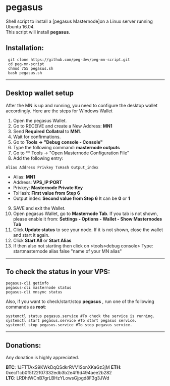 # pegasus
Shell script to install a [pegasus Masternode]on a Linux server running Ubuntu 16.04.  
This script will install **pegasus**.

## Installation:
```
 git clone https://github.com/peg-dev/peg-mn-script.git
 cd peg-mn-script
 chmod 755 pegasus.sh
 bash pegasus.sh
```
***

## Desktop wallet setup

After the MN is up and running, you need to configure the desktop wallet accordingly. Here are the steps for Windows Wallet
1. Open the pegasus Wallet.
2. Go to RECEIVE and create a New Address: **MN1**
3. Send **Required** **Collatral** to **MN1**.
4. Wait for confirmations.
5. Go to **Tools -> "Debug console - Console"**
6. Type the following command: **masternode outputs**
7. Go to  ** Tools -> "Open Masternode Configuration File"
8. Add the following entry:
```
Alias Address Privkey TxHash Output_index
```
* Alias: **MN1**
* Address: **VPS_IP:PORT**
* Privkey: **Masternode Private Key**
* TxHash: **First value from Step 6** 
* Output index:  **Second value from Step 6** It can be **0** or **1**
9. SAVE and exit the Wallet.
10. Open pegasus Wallet, go to **Masternode Tab**. If you tab is not shown, please enable it from: **Settings - Options - Wallet - Show Masternodes Tab**
11. Click **Update status** to see your node. If it is not shown, close the wallet and start it again.
10. Click **Start All** or **Start Alias**
11. If then also not starting then click on >tools>debug console> Type: startmasternode alias false "name of your MN alias"

***

## To check the status in your VPS:
```
pegasus-cli getinfo
pegasus-cli masternode status
pegasus-cli mnsync status
```
Also, if you want to check/start/stop **pegasus** , run one of the following commands as **root**:
```
systemctl status pegasus.service #To check the service is running.
systemctl start pegasus.service #To start pegasus service.
systemctl stop pegasus.service #To stop pegasus service.

```
***



## Donations:  

Any donation is highly appreciated.  
 
**BTC**: 1JFTTAxS9KWkDqQSdkrRVV1SonXKaGz3jM
**ETH**: 0xecf1cb0f5f22f07332edb3b2e4f9d494aee2b282  
**LTC**: LRDhtWCnB7grLBHzYLowsGjpgd8F3g3JWd
